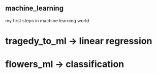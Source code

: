 ## machine_learning
my first steps in machine learning world

# tragedy_to_ml -> linear regression
# flowers_ml -> classification
